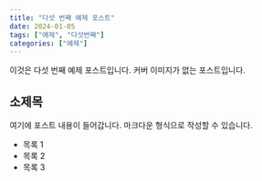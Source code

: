 ```yaml
---
title: "다섯 번째 예제 포스트"
date: 2024-01-05
tags: ["예제", "다섯번째"]
categories: ["예제"]
---
```


이것은 다섯 번째 예제 포스트입니다. 커버 이미지가 없는 포스트입니다.

## 소제목

여기에 포스트 내용이 들어갑니다. 마크다운 형식으로 작성할 수 있습니다.

- 목록 1
- 목록 2
- 목록 3 